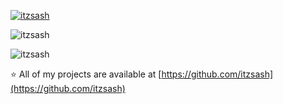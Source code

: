 <p align="left"> <a href="https://github.com/ryo-ma/github-profile-trophy"><img src="https://github-profile-trophy.vercel.app/?username=itzsash" alt="itzsash" /></a> </p>

<p><img align="center" src="https://github-readme-stats.vercel.app/api?username=itzsash&show_icons=true&locale=en" alt="itzsash" />

<p><img align="center" src="https://github-readme-streak-stats.herokuapp.com/?user=itzsash&" alt="itzsash" /></p>

⭐ All of my projects are available at [https://github.com/itzsash](https://github.com/itzsash)
